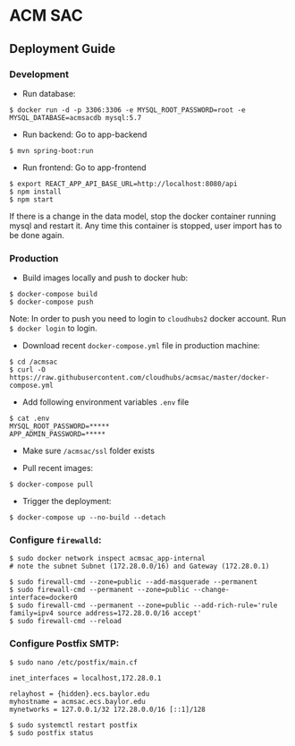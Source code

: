 # ACM SAC

## Deployment Guide

### Development

- Run database: 

```
$ docker run -d -p 3306:3306 -e MYSQL_ROOT_PASSWORD=root -e MYSQL_DATABASE=acmsacdb mysql:5.7
```

- Run backend: 
Go to app-backend
```
$ mvn spring-boot:run
```

- Run frontend:
Go to app-frontend
```
$ export REACT_APP_API_BASE_URL=http://localhost:8080/api
$ npm install
$ npm start
```

If there is a change in the data model, stop the docker container running mysql and restart it. Any time this container is stopped, user import has to be done again.

### Production

- Build images locally and push to docker hub: 

```
$ docker-compose build
$ docker-compose push
```

Note: In order to push you need to login to `cloudhubs2` docker account. Run `$ docker login` to login.

- Download recent `docker-compose.yml` file in production machine:

```
$ cd /acmsac
$ curl -O https://raw.githubusercontent.com/cloudhubs/acmsac/master/docker-compose.yml
```

- Add following environment variables `.env` file

```
$ cat .env
MYSQL_ROOT_PASSWORD=*****
APP_ADMIN_PASSWORD=*****
```

- Make sure `/acmsac/ssl` folder exists

- Pull recent images: 

```
$ docker-compose pull
```

- Trigger the deployment:

```
$ docker-compose up --no-build --detach
```

### Configure `firewalld`:

```
$ sudo docker network inspect acmsac_app-internal 
# note the subnet Subnet (172.28.0.0/16) and Gateway (172.28.0.1)

$ sudo firewall-cmd --zone=public --add-masquerade --permanent
$ sudo firewall-cmd --permanent --zone=public --change-interface=docker0
$ sudo firewall-cmd --permanent --zone=public --add-rich-rule='rule family=ipv4 source address=172.28.0.0/16 accept'
$ sudo firewall-cmd --reload
```

### Configure Postfix SMTP:

```
$ sudo nano /etc/postfix/main.cf

inet_interfaces = localhost,172.28.0.1

relayhost = {hidden}.ecs.baylor.edu
myhostname = acmsac.ecs.baylor.edu
mynetworks = 127.0.0.1/32 172.28.0.0/16 [::1]/128

$ sudo systemctl restart postfix
$ sudo postfix status
```

